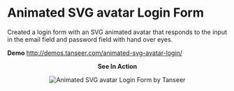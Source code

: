 # Animated SVG avatar Login Form
Created a login form with an SVG animated avatar that responds to the input in the email field and password field with hand over eyes.

__Demo__
http://demos.tanseer.com/animated-svg-avatar-login/
<br>
<p align="center">
  <strong>See In Action</strong>
</p>
<p align="center">
  
<img src="http://tanseer.com/wp-content/uploads/2019/03/animated-svg-avatar-login-form.gif" alt="Animated SVG avatar Login Form by Tanseer">
</p>

